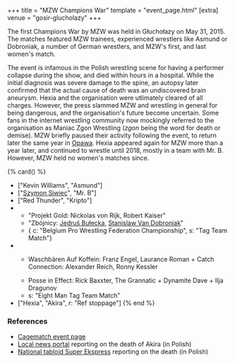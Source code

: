 +++
title = "MZW Champions War"
template = "event_page.html"
[extra]
venue = "gosir-glucholazy"
+++

The first Champions War by MZW was held in Głuchołazy on May 31, 2015. The matches featured MZW trainees, experienced wrestlers like Asmund or Dobroniak, a number of German wrestlers, and MZW's first, and last women's match.

The event is infamous in the Polish wrestling scene for having a performer collapse during the show, and died within hours in a hospital. While the initial diagnosis was severe damage to the spine, an autopsy later confirmed that the actual cause of death was an undiscovered brain aneurysm.
Hexia and the organisation were utlimately cleared of all charges. However, the press slammed MZW and wrestling in general for being dangerous, and the organisation's future become uncertain.
Some fans in the internet wrestling community now mockingly referred to the organisation as Maniac Zgon Wrestling (_zgon_ being the word for death or demise).
MZW briefly paused their activity following the event, to return later the same year in [Opawa](@/e/2015-09-05-mzw-untitled.md).
Hexia appeared again for MZW more than a year later, and continued to wrestle until 2018, mostly in a team with Mr. B. However, MZW held no women's matches since.


{% card() %}
- ["Kevin Williams", "Asmund"]
- ["[Szymon Siwiec](@/w/szymon-siwiec.md)", "Mr. B"]
- ["Red Thunder", "Kripto"]
- - "Projekt Gold: Nickolas von Rijk, Robert Kaiser"
  - "Zbójnicy: [Jędruś Bułecka](@/w/jedrus-bulecka.md), [Stanislaw Van Dobroniak](@/w/stanislaw-van-dobroniak.md)"
  - { c: "Belgium Pro Wrestling Federation Championship", s: "Tag Team Match"}
- - >
    Waschbären Auf Koffein: Franz Engel, Laurance Roman +
    Catch Connection: Alexander Reich, Ronny Kessler
  - >
      Posse in Effect: Rick Baxxter, The Grannatic + Dynamite Dave + Ilja Dragunov
  - s: "Eight Man Tag Team Match"
- ["Hexia", "Akira", r: "Ref stoppage"]
{% end %}

### References

* [Cagematch event page](https://www.cagematch.net/?id=1&nr=128358)
* [Local news portal](https://nowinynyskie.com.pl/artykul/16-latka-zginela-na/629807) reporting on the death of Akira (in Polish)
* [National tabloid Super Ekspress](https://www.se.pl/wiadomosci/polska/tragedia-na-zawodach-sportowych-nie-zyje-piekna-16-latka-aa-e3Eb-WGbB-uRLR.html) reporting on the death (in Polish)
